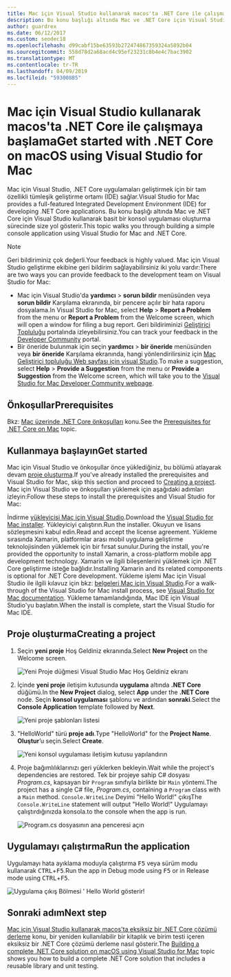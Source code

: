 ```yaml
---
title: Mac için Visual Studio kullanarak macos'ta .NET Core ile çalışmaya başlama
description: Bu konu başlığı altında Mac ve .NET Core için Visual Studio kullanarak basit bir konsol uygulaması oluşturma sürecinde size yol gösterir.
author: guardrex
ms.date: 06/12/2017
ms.custom: seodec18
ms.openlocfilehash: d99cabf15be63593b272474867359324a5892b04
ms.sourcegitcommit: 558d78d2a68acd4c95ef23231c8b4e4c7bac3902
ms.translationtype: MT
ms.contentlocale: tr-TR
ms.lasthandoff: 04/09/2019
ms.locfileid: "59300885"
---
```

# <a name="get-started-with-net-core-on-macos-using-visual-studio-for-mac"></a><span data-ttu-id="e75a9-103">Mac için Visual Studio kullanarak macos'ta .NET Core ile çalışmaya başlama</span><span class="sxs-lookup"><span data-stu-id="e75a9-103">Get started with .NET Core on macOS using Visual Studio for Mac</span></span>

<span data-ttu-id="e75a9-104">Mac için Visual Studio, .NET Core uygulamaları geliştirmek için bir tam özellikli tümleşik geliştirme ortamı (IDE) sağlar.</span><span class="sxs-lookup"><span data-stu-id="e75a9-104">Visual Studio for Mac provides a full-featured Integrated Development Environment (IDE) for developing .NET Core applications.</span></span> <span data-ttu-id="e75a9-105">Bu konu başlığı altında Mac ve .NET Core için Visual Studio kullanarak basit bir konsol uygulaması oluşturma sürecinde size yol gösterir.</span><span class="sxs-lookup"><span data-stu-id="e75a9-105">This topic walks you through building a simple console application using Visual Studio for Mac and .NET Core.</span></span>

> [!NOTE]
> <span data-ttu-id="e75a9-106">Geri bildiriminiz çok değerli.</span><span class="sxs-lookup"><span data-stu-id="e75a9-106">Your feedback is highly valued.</span></span> <span data-ttu-id="e75a9-107">Mac için Visual Studio geliştirme ekibine geri bildirim sağlayabilirsiniz iki yolu vardır:</span><span class="sxs-lookup"><span data-stu-id="e75a9-107">There are two ways you can provide feedback to the development team on Visual Studio for Mac:</span></span>
> * <span data-ttu-id="e75a9-108">Mac için Visual Studio'da **yardımcı** > **sorun bildir** menüsünden veya **sorun bildir** Karşılama ekranında, bir pencere açılır bir hata raporu dosyalama.</span><span class="sxs-lookup"><span data-stu-id="e75a9-108">In Visual Studio for Mac, select **Help** > **Report a Problem** from the menu or **Report a Problem** from the Welcome screen, which will open a window for filing a bug report.</span></span> <span data-ttu-id="e75a9-109">Geri bildiriminizi [Geliştirici Topluluğu](https://developercommunity.visualstudio.com/spaces/8/index.html) portalında izleyebilirsiniz.</span><span class="sxs-lookup"><span data-stu-id="e75a9-109">You can track your feedback in the [Developer Community](https://developercommunity.visualstudio.com/spaces/8/index.html) portal.</span></span>
> * <span data-ttu-id="e75a9-110">Bir öneride bulunmak için seçin **yardımcı** > **bir öneride** menüsünden veya **bir öneride** Karşılama ekranında, hangi yönlendirilirsiniz için [Mac Geliştirici topluluğu Web sayfası için visual Studio](https://developercommunity.visualstudio.com/content/idea/post.html?space=41).</span><span class="sxs-lookup"><span data-stu-id="e75a9-110">To make a suggestion, select **Help** > **Provide a Suggestion** from the menu or **Provide a Suggestion** from the Welcome screen, which will take you to the [Visual Studio for Mac Developer Community webpage](https://developercommunity.visualstudio.com/content/idea/post.html?space=41).</span></span>

## <a name="prerequisites"></a><span data-ttu-id="e75a9-111">Önkoşullar</span><span class="sxs-lookup"><span data-stu-id="e75a9-111">Prerequisites</span></span>

<span data-ttu-id="e75a9-112">Bkz: [Mac üzerinde .NET Core önkoşulları](../../core/macos-prerequisites.md) konu.</span><span class="sxs-lookup"><span data-stu-id="e75a9-112">See the [Prerequisites for .NET Core on Mac](../../core/macos-prerequisites.md) topic.</span></span>

## <a name="get-started"></a><span data-ttu-id="e75a9-113">Kullanmaya başlayın</span><span class="sxs-lookup"><span data-stu-id="e75a9-113">Get started</span></span>

<span data-ttu-id="e75a9-114">Mac için Visual Studio ve önkoşullar önce yüklediğiniz, bu bölümü atlayarak devam [proje oluşturma](#creating-a-project).</span><span class="sxs-lookup"><span data-stu-id="e75a9-114">If you've already installed the prerequisites and Visual Studio for Mac, skip this section and proceed to [Creating a project](#creating-a-project).</span></span> <span data-ttu-id="e75a9-115">Mac için Visual Studio ve önkoşulları yüklemek için aşağıdaki adımları izleyin:</span><span class="sxs-lookup"><span data-stu-id="e75a9-115">Follow these steps to install the prerequisites and Visual Studio for Mac:</span></span>

<span data-ttu-id="e75a9-116">İndirme [yükleyicisi Mac için Visual Studio](https://visualstudio.microsoft.com/vs/mac/?utm_medium=microsoft&utm_source=docs.microsoft.com&utm_campaign=inline+link).</span><span class="sxs-lookup"><span data-stu-id="e75a9-116">Download the [Visual Studio for Mac installer](https://visualstudio.microsoft.com/vs/mac/?utm_medium=microsoft&utm_source=docs.microsoft.com&utm_campaign=inline+link).</span></span> <span data-ttu-id="e75a9-117">Yükleyiciyi çalıştırın.</span><span class="sxs-lookup"><span data-stu-id="e75a9-117">Run the installer.</span></span> <span data-ttu-id="e75a9-118">Okuyun ve lisans sözleşmesini kabul edin.</span><span class="sxs-lookup"><span data-stu-id="e75a9-118">Read and accept the license agreement.</span></span> <span data-ttu-id="e75a9-119">Yükleme sırasında Xamarin, platformlar arası mobil uygulama geliştirme teknolojisinden yüklemek için bir fırsat sunulur.</span><span class="sxs-lookup"><span data-stu-id="e75a9-119">During the install, you're provided the opportunity to install Xamarin, a cross-platform mobile app development technology.</span></span> <span data-ttu-id="e75a9-120">Xamarin ve ilgili bileşenlerini yüklemek için .NET Core geliştirme isteğe bağlıdır.</span><span class="sxs-lookup"><span data-stu-id="e75a9-120">Installing Xamarin and its related components is optional for .NET Core development.</span></span> <span data-ttu-id="e75a9-121">Yükleme işlemi Mac için Visual Studio ile ilgili kılavuz için bkz: [belgeleri Mac için Visual Studio](/visualstudio/mac/).</span><span class="sxs-lookup"><span data-stu-id="e75a9-121">For a walk-through of the Visual Studio for Mac install process, see [Visual Studio for Mac documentation](/visualstudio/mac/).</span></span> <span data-ttu-id="e75a9-122">Yükleme tamamlandığında, Mac IDE için Visual Studio'yu başlatın.</span><span class="sxs-lookup"><span data-stu-id="e75a9-122">When the install is complete, start the Visual Studio for Mac IDE.</span></span>

## <a name="creating-a-project"></a><span data-ttu-id="e75a9-123">Proje oluşturma</span><span class="sxs-lookup"><span data-stu-id="e75a9-123">Creating a project</span></span>

1. <span data-ttu-id="e75a9-124">Seçin **yeni proje** Hoş Geldiniz ekranında.</span><span class="sxs-lookup"><span data-stu-id="e75a9-124">Select **New Project** on the Welcome screen.</span></span>

   ![Yeni Proje düğmesi Visual Studio Mac Hoş Geldiniz ekranı](./media/using-on-mac-vs/visual-studio-mac-new-project.png)

1. <span data-ttu-id="e75a9-126">İçinde **yeni proje** iletişim kutusunda **uygulama** altında **.NET Core** düğümü.</span><span class="sxs-lookup"><span data-stu-id="e75a9-126">In the **New Project** dialog, select **App** under the **.NET Core** node.</span></span> <span data-ttu-id="e75a9-127">Seçin **konsol uygulaması** şablonu ve ardından **sonraki**.</span><span class="sxs-lookup"><span data-stu-id="e75a9-127">Select the **Console Application** template followed by **Next**.</span></span>

   ![Yeni proje şablonları listesi](./media/using-on-mac-vs/visual-studio-mac-new-dialog.png)

1. <span data-ttu-id="e75a9-129">"HelloWorld" türü **proje adı**.</span><span class="sxs-lookup"><span data-stu-id="e75a9-129">Type "HelloWorld" for the **Project Name**.</span></span> <span data-ttu-id="e75a9-130">**Oluştur**’u seçin.</span><span class="sxs-lookup"><span data-stu-id="e75a9-130">Select **Create**.</span></span>

   ![Yeni konsol uygulaması iletişim kutusu yapılandırın](./media/using-on-mac-vs/visual-studio-mac-new-options.png)

1. <span data-ttu-id="e75a9-132">Proje bağımlılıklarınızı geri yüklerken bekleyin.</span><span class="sxs-lookup"><span data-stu-id="e75a9-132">Wait while the project's dependencies are restored.</span></span> <span data-ttu-id="e75a9-133">Tek bir projeye sahip C# dosyası *Program.cs*, kapsayan bir `Program` sınıfıyla birlikte bir `Main` yöntemi.</span><span class="sxs-lookup"><span data-stu-id="e75a9-133">The project has a single C# file, *Program.cs*, containing a `Program` class with a `Main` method.</span></span> <span data-ttu-id="e75a9-134">`Console.WriteLine` Deyimi "Hello World!" çıkış</span><span class="sxs-lookup"><span data-stu-id="e75a9-134">The `Console.WriteLine` statement will output "Hello World!"</span></span> <span data-ttu-id="e75a9-135">Uygulamayı çalıştırdığınızda konsola.</span><span class="sxs-lookup"><span data-stu-id="e75a9-135">to the console when the app is run.</span></span>

   ![Program.cs dosyasının ana penceresi açın](./media/using-on-mac-vs/visual-studio-mac-editor.png)

## <a name="run-the-application"></a><span data-ttu-id="e75a9-137">Uygulamayı çalıştırma</span><span class="sxs-lookup"><span data-stu-id="e75a9-137">Run the application</span></span>

<span data-ttu-id="e75a9-138">Uygulamayı hata ayıklama moduyla çalıştırma <kbd>F5</kbd> veya sürüm modu kullanarak <kbd>CTRL</kbd>+<kbd>F5</kbd>.</span><span class="sxs-lookup"><span data-stu-id="e75a9-138">Run the app in Debug mode using <kbd>F5</kbd> or in Release mode using <kbd>CTRL</kbd>+<kbd>F5</kbd>.</span></span>

![Uygulama çıkış Bölmesi ' Hello World gösterir!](./media/using-on-mac-vs/visual-studio-mac-output.png)

## <a name="next-step"></a><span data-ttu-id="e75a9-140">Sonraki adım</span><span class="sxs-lookup"><span data-stu-id="e75a9-140">Next step</span></span>

<span data-ttu-id="e75a9-141">[Mac için Visual Studio kullanarak macos'ta eksiksiz bir .NET Core çözümü derleme](using-on-mac-vs-full-solution.md) konu, bir yeniden kullanılabilir bir kitaplık ve birim testi içeren eksiksiz bir .NET Core çözümü derleme nasıl gösterir.</span><span class="sxs-lookup"><span data-stu-id="e75a9-141">The [Building a complete .NET Core solution on macOS using Visual Studio for Mac](using-on-mac-vs-full-solution.md) topic shows you how to build a complete .NET Core solution that includes a reusable library and unit testing.</span></span>
